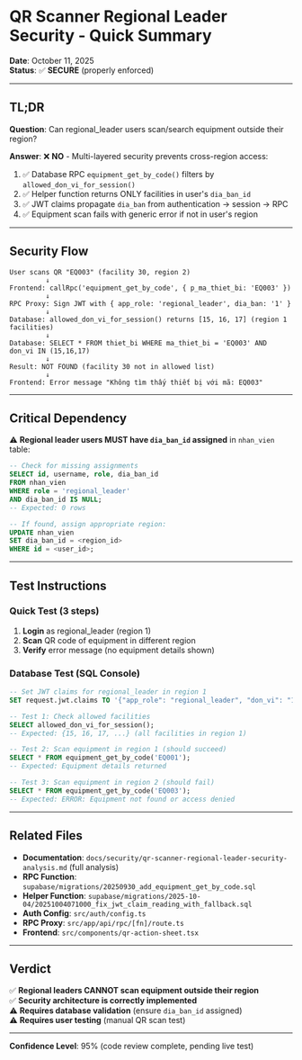 # QR Scanner Regional Leader Security - Quick Summary

**Date**: October 11, 2025  
**Status**: ✅ **SECURE** (properly enforced)

---

## TL;DR

**Question**: Can regional_leader users scan/search equipment outside their region?

**Answer**: ❌ **NO** - Multi-layered security prevents cross-region access:

1. ✅ Database RPC `equipment_get_by_code()` filters by `allowed_don_vi_for_session()`
2. ✅ Helper function returns ONLY facilities in user's `dia_ban_id`
3. ✅ JWT claims propagate `dia_ban` from authentication → session → RPC
4. ✅ Equipment scan fails with generic error if not in user's region

---

## Security Flow

```
User scans QR "EQ003" (facility 30, region 2)
         ↓
Frontend: callRpc('equipment_get_by_code', { p_ma_thiet_bi: 'EQ003' })
         ↓
RPC Proxy: Sign JWT with { app_role: 'regional_leader', dia_ban: '1' }
         ↓
Database: allowed_don_vi_for_session() returns [15, 16, 17] (region 1 facilities)
         ↓
Database: SELECT * FROM thiet_bi WHERE ma_thiet_bi = 'EQ003' AND don_vi IN (15,16,17)
         ↓
Result: NOT FOUND (facility 30 not in allowed list)
         ↓
Frontend: Error message "Không tìm thấy thiết bị với mã: EQ003"
```

---

## Critical Dependency

⚠️ **Regional leader users MUST have `dia_ban_id` assigned** in `nhan_vien` table:

```sql
-- Check for missing assignments
SELECT id, username, role, dia_ban_id 
FROM nhan_vien 
WHERE role = 'regional_leader' 
AND dia_ban_id IS NULL;
-- Expected: 0 rows

-- If found, assign appropriate region:
UPDATE nhan_vien 
SET dia_ban_id = <region_id>
WHERE id = <user_id>;
```

---

## Test Instructions

### Quick Test (3 steps)

1. **Login** as regional_leader (region 1)
2. **Scan** QR code of equipment in different region
3. **Verify** error message (no equipment details shown)

### Database Test (SQL Console)

```sql
-- Set JWT claims for regional_leader in region 1
SET request.jwt.claims TO '{"app_role": "regional_leader", "don_vi": "15", "dia_ban": "1"}';

-- Test 1: Check allowed facilities
SELECT allowed_don_vi_for_session();
-- Expected: {15, 16, 17, ...} (all facilities in region 1)

-- Test 2: Scan equipment in region 1 (should succeed)
SELECT * FROM equipment_get_by_code('EQ001');
-- Expected: Equipment details returned

-- Test 3: Scan equipment in region 2 (should fail)
SELECT * FROM equipment_get_by_code('EQ003');
-- Expected: ERROR: Equipment not found or access denied
```

---

## Related Files

- **Documentation**: `docs/security/qr-scanner-regional-leader-security-analysis.md` (full analysis)
- **RPC Function**: `supabase/migrations/20250930_add_equipment_get_by_code.sql`
- **Helper Function**: `supabase/migrations/2025-10-04/20251004071000_fix_jwt_claim_reading_with_fallback.sql`
- **Auth Config**: `src/auth/config.ts`
- **RPC Proxy**: `src/app/api/rpc/[fn]/route.ts`
- **Frontend**: `src/components/qr-action-sheet.tsx`

---

## Verdict

✅ **Regional leaders CANNOT scan equipment outside their region**  
✅ **Security architecture is correctly implemented**  
⚠️ **Requires database validation** (ensure `dia_ban_id` assigned)  
⚠️ **Requires user testing** (manual QR scan test)

---

**Confidence Level**: 95% (code review complete, pending live test)
